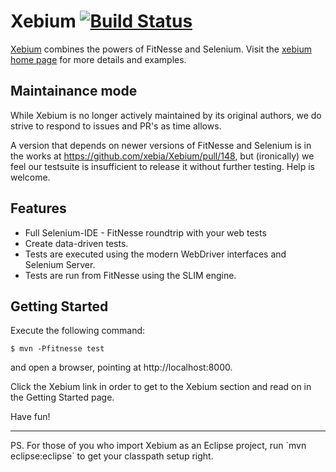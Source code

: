 Xebium [![Build Status](https://travis-ci.org/xebia/Xebium.png?branch=master)](https://travis-ci.org/xebia/Xebium)
======
[Xebium](http://xebia.github.com/Xebium/) combines the powers of FitNesse and Selenium. Visit the [xebium home page](http://xebia.github.com/Xebium/) for more details and examples.

Maintainance mode
-----------------

While Xebium is no longer actively maintained by its original authors,
we do strive to respond to issues and PR's as time allows.

A version that depends on newer versions of FitNesse and Selenium is
in the works at https://github.com/xebia/Xebium/pull/148, but (ironically)
we feel our testsuite is insufficient to release it without further testing.
Help is welcome.

Features
--------

* Full Selenium-IDE - FitNesse roundtrip with your web tests
* Create data-driven tests.
* Tests are executed using the modern WebDriver interfaces and Selenium Server.
* Tests are run from FitNesse using the SLIM engine.

Getting Started
---------------

Execute the following command:

	$ mvn -Pfitnesse test

and open a browser, pointing at http://localhost:8000.

Click the Xebium link in order to get to the Xebium section and read on in the Getting Started page.

Have fun!

<hr/>
PS. For those of you who import Xebium as an Eclipse project, run `mvn eclipse:eclipse` to get your classpath setup right.
